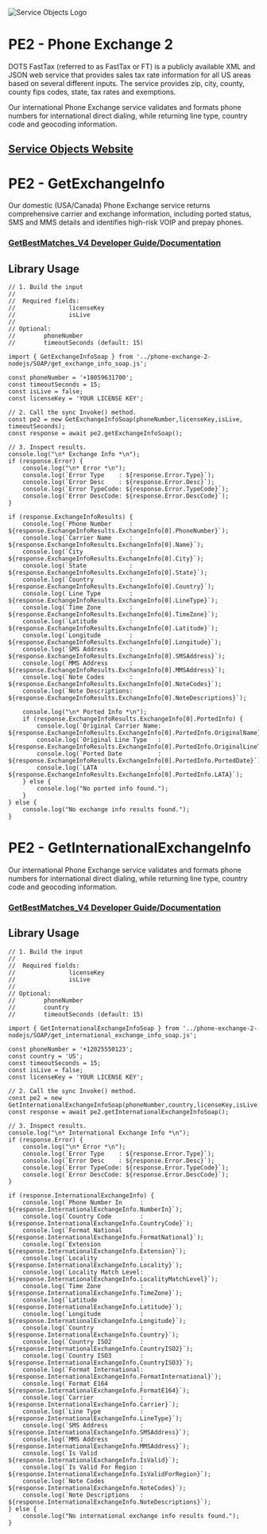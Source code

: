 ﻿![Service Objects Logo](https://www.serviceobjects.com/wp-content/uploads/2021/05/SO-Logo-with-TM.gif "Service Objects Logo")

# PE2 - Phone Exchange 2

DOTS FastTax (referred to as FastTax or FT) is a publicly available XML and JSON web service that provides sales tax rate information for all US areas based on several different inputs. The service provides zip, city, county, county fips codes, state, tax rates and exemptions. 

Our international Phone Exchange service validates and formats phone numbers for international direct dialing, while returning line type, country code and geocoding information.

## [Service Objects Website](https://serviceobjects.com)

# PE2 - GetExchangeInfo

Our domestic (USA/Canada) Phone Exchange service returns comprehensive carrier and exchange information, including ported status, SMS and MMS details and identifies high-risk VOIP and prepay phones.

### [GetBestMatches_V4 Developer Guide/Documentation](https://www.serviceobjects.com/docs/dots-fasttax/ft-operations/ft-getbestmatch-recommended-operation/)

## Library Usage

```
// 1. Build the input
//
//  Required fields:
//               licenseKey
//               isLive
// 
// Optional:
//        phoneNumber
//        timeoutSeconds (default: 15)

import { GetExchangeInfoSoap } from '../phone-exchange-2-nodejs/SOAP/get_exchange_info_soap.js';

const phoneNumber = '+18059631700';
const timeoutSeconds = 15;
const isLive = false;
const licenseKey = 'YOUR LICENSE KEY';

// 2. Call the sync Invoke() method.
const pe2 = new GetExchangeInfoSoap(phoneNumber,licenseKey,isLive, timeoutSeconds);
const response = await pe2.getExchangeInfoSoap();

// 3. Inspect results.
console.log("\n* Exchange Info *\n");
if (response.Error) {
    console.log("\n* Error *\n");
    console.log(`Error Type    : ${response.Error.Type}`);
    console.log(`Error Desc    : ${response.Error.Desc}`);
    console.log(`Error TypeCode: ${response.Error.TypeCode}`);
    console.log(`Error DescCode: ${response.Error.DescCode}`);
}

if (response.ExchangeInfoResults) {
    console.log(`Phone Number     : ${response.ExchangeInfoResults.ExchangeInfo[0].PhoneNumber}`);
    console.log(`Carrier Name     : ${response.ExchangeInfoResults.ExchangeInfo[0].Name}`);
    console.log(`City             : ${response.ExchangeInfoResults.ExchangeInfo[0].City}`);
    console.log(`State            : ${response.ExchangeInfoResults.ExchangeInfo[0].State}`);
    console.log(`Country          : ${response.ExchangeInfoResults.ExchangeInfo[0].Country}`);
    console.log(`Line Type        : ${response.ExchangeInfoResults.ExchangeInfo[0].LineType}`);
    console.log(`Time Zone        : ${response.ExchangeInfoResults.ExchangeInfo[0].TimeZone}`);
    console.log(`Latitude         : ${response.ExchangeInfoResults.ExchangeInfo[0].Latitude}`);
    console.log(`Longitude        : ${response.ExchangeInfoResults.ExchangeInfo[0].Longitude}`);
    console.log(`SMS Address      : ${response.ExchangeInfoResults.ExchangeInfo[0].SMSAddress}`);
    console.log(`MMS Address      : ${response.ExchangeInfoResults.ExchangeInfo[0].MMSAddress}`);
    console.log(`Note Codes       : ${response.ExchangeInfoResults.ExchangeInfo[0].NoteCodes}`);
    console.log(`Note Descriptions: ${response.ExchangeInfoResults.ExchangeInfo[0].NoteDescriptions}`);

    console.log("\n* Ported Info *\n");
    if (response.ExchangeInfoResults.ExchangeInfo[0].PortedInfo) {
        console.log(`Original Carrier Name: ${response.ExchangeInfoResults.ExchangeInfo[0].PortedInfo.OriginalName}`);
        console.log(`Original Line Type   : ${response.ExchangeInfoResults.ExchangeInfo[0].PortedInfo.OriginalLineType}`);
        console.log(`Ported Date          : ${response.ExchangeInfoResults.ExchangeInfo[0].PortedInfo.PortedDate}`);
        console.log(`LATA                 : ${response.ExchangeInfoResults.ExchangeInfo[0].PortedInfo.LATA}`);
    } else {
        console.log("No ported info found.");
    }
} else {
    console.log("No exchange info results found.");
}
```
# PE2 - GetInternationalExchangeInfo

Our international Phone Exchange service validates and formats phone numbers for international direct dialing, while returning line type, country code and geocoding information.

### [GetBestMatches_V4 Developer Guide/Documentation](https://www.serviceobjects.com/docs/dots-fasttax/ft-operations/ft-getbestmatch-recommended-operation/)

## Library Usage

```
// 1. Build the input
//
//  Required fields:
//               licenseKey
//               isLive
// 
// Optional:
//        phoneNumber
//        country
//        timeoutSeconds (default: 15)

import { GetInternationalExchangeInfoSoap } from '../phone-exchange-2-nodejs/SOAP/get_international_exchange_info_soap.js';

const phoneNumber = '+12025550123';
const country = 'US';
const timeoutSeconds = 15;
const isLive = false;
const licenseKey = 'YOUR LICENSE KEY';

// 2. Call the sync Invoke() method.
const pe2 = new GetInternationalExchangeInfoSoap(phoneNumber,country,licenseKey,isLive,timeoutSeconds);
const response = await pe2.getInternationalExchangeInfoSoap();

// 3. Inspect results.
console.log("\n* International Exchange Info *\n");
if (response.Error) {
    console.log("\n* Error *\n");
    console.log(`Error Type    : ${response.Error.Type}`);
    console.log(`Error Desc    : ${response.Error.Desc}`);
    console.log(`Error TypeCode: ${response.Error.TypeCode}`);
    console.log(`Error DescCode: ${response.Error.DescCode}`);
}

if (response.InternationalExchangeInfo) {
    console.log(`Phone Number In     : ${response.InternationalExchangeInfo.NumberIn}`);
    console.log(`Country Code        : ${response.InternationalExchangeInfo.CountryCode}`);
    console.log(`Format National     : ${response.InternationalExchangeInfo.FormatNational}`);
    console.log(`Extension           : ${response.InternationalExchangeInfo.Extension}`);
    console.log(`Locality            : ${response.InternationalExchangeInfo.Locality}`);
    console.log(`Locality Match Level: ${response.InternationalExchangeInfo.LocalityMatchLevel}`);
    console.log(`Time Zone           : ${response.InternationalExchangeInfo.TimeZone}`);
    console.log(`Latitude            : ${response.InternationalExchangeInfo.Latitude}`);
    console.log(`Longitude           : ${response.InternationalExchangeInfo.Longitude}`);
    console.log(`Country             : ${response.InternationalExchangeInfo.Country}`);
    console.log(`Country ISO2        : ${response.InternationalExchangeInfo.CountryISO2}`);
    console.log(`Country ISO3        : ${response.InternationalExchangeInfo.CountryISO3}`);
    console.log(`Format International: ${response.InternationalExchangeInfo.FormatInternational}`);
    console.log(`Format E164         : ${response.InternationalExchangeInfo.FormatE164}`);
    console.log(`Carrier             : ${response.InternationalExchangeInfo.Carrier}`);
    console.log(`Line Type           : ${response.InternationalExchangeInfo.LineType}`);
    console.log(`SMS Address         : ${response.InternationalExchangeInfo.SMSAddress}`);
    console.log(`MMS Address         : ${response.InternationalExchangeInfo.MMSAddress}`);
    console.log(`Is Valid            : ${response.InternationalExchangeInfo.IsValid}`);
    console.log(`Is Valid For Region : ${response.InternationalExchangeInfo.IsValidForRegion}`);
    console.log(`Note Codes          : ${response.InternationalExchangeInfo.NoteCodes}`);
    console.log(`Note Descriptions   : ${response.InternationalExchangeInfo.NoteDescriptions}`);
} else {
    console.log("No international exchange info results found.");
}
```


